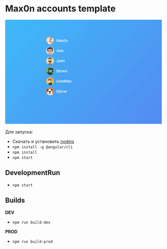 # Max0n accounts template

![Latest Stable Version](/preview.gif)

Для запуска:
- Скачать и установить [nodejs](https://nodejs.org/)
- `npm install -g @angular/cli`
- `npm install`
- `npm start`

## DevelopmentRun
- `npm start`

## Builds
**DEV**
- `npm run build-dev`

**PROD**
- `npm run build-prod`
